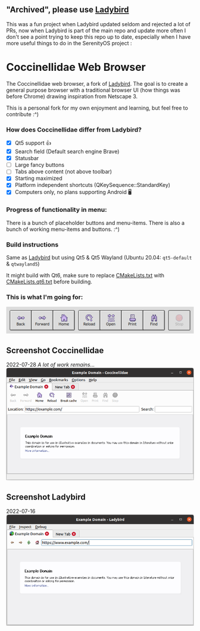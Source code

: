 ## "Archived", please use [Ladybird](https://github.com/SerenityOS/ladybird)

This was a fun project when Ladybird updated seldom and rejected a lot of PRs, now when Ladybird is part of the main repo and update more often I don't see a point trying to keep this repo up to date, especially when I have more useful things to do in the SerenityOS project : 


# Coccinellidae Web Browser
The Coccinellidae web browser, a fork of [Ladybird](https://github.com/awesomekling/ladybird). The goal is to create a general purpose browser with a traditional browser UI (how things was before Chrome) drawing inspiration from Netscape 3.

This is a personal fork for my own enjoyment and learning, but feel free to contribute :^)

### How does Coccinellidae differ from Ladybird?
- [x] Qt5 support 👍
- [x] Search field (Default search engine Brave)
- [x] Statusbar
- [ ] Large fancy buttons
- [ ] Tabs above content (not above toolbar)
- [x] Starting maximized
- [x] Platform independent shortcuts (QKeySequence::StandardKey)
- [x] Computers only, no plans supporting Android 🖥️

### Progress of functionality in menu:
There is a bunch of placeholder buttons and menu-items. There is also a bunch of working menu-items and buttons. :^)

### Build instructions
Same as [Ladybird](https://github.com/awesomekling/ladybird) but using Qt5 & Qt5 Wayland (Ubuntu 20.04: `qt5-default` & `qtwayland5`)

It might build with Qt6, make sure to replace [CMakeLists.txt](CMakeLists.txt) with [CMakeLists.qt6.txt](CMakeLists.qt6.txt) before building.

### This is what I'm going for:

![Icons](meta/icons.png)

## Screenshot Coccinellidae
2022-07-28
_A lot of work remains..._
![Coccinellidae](meta/Screenshot_coccinellidae.png)

## Screenshot Ladybird
2022-07-16
![Ladybird](meta/Screenshot_ladybird.png)
